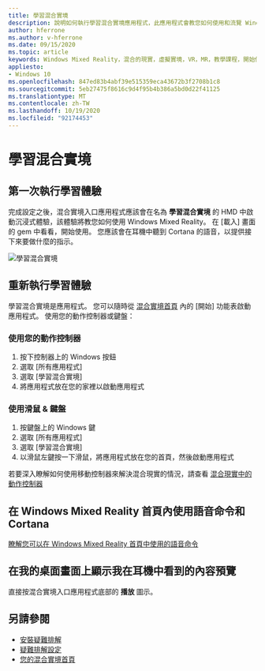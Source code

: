 ```yaml
---
title: 學習混合實境
description: 說明如何執行學習混合實境應用程式，此應用程式會教您如何使用和流覽 Windows Mixed Reality。
author: hferrone
ms.author: v-hferrone
ms.date: 09/15/2020
ms.topic: article
keywords: Windows Mixed Reality，混合的現實，虛擬實境，VR，MR，教學課程，開始使用
appliesto:
- Windows 10
ms.openlocfilehash: 847ed83b4abf39e515359eca43672b3f2708b1c8
ms.sourcegitcommit: 5eb27475f8616c9d4f95b4b386a5bd0d22f41125
ms.translationtype: MT
ms.contentlocale: zh-TW
ms.lasthandoff: 10/19/2020
ms.locfileid: "92174453"
---
```

# <a name="learn-mixed-reality"></a>學習混合實境

## <a name="running-the-learning-experience-for-the-first-time"></a>第一次執行學習體驗

完成設定之後，混合實境入口應用程式應該會在名為 **學習混合實境** 的 HMD 中啟動沉浸式體驗，該體驗將教您如何使用 Windows Mixed Reality。 在 [載入] 畫面的 gem 中看看，開始使用。 您應該會在耳機中聽到 Cortana 的語音，以提供接下來要做什麼的指示。

![學習混合實境](images/file-learnmixedrealitystart.png)

## <a name="re-run-the-learning-experience"></a>重新執行學習體驗

學習混合實境是應用程式。 您可以隨時從 [混合實境首頁](your-mixed-reality-home.md) 內的 [開始] 功能表啟動應用程式。 使用您的動作控制器或鍵盤：

### <a name="use-your-motion-controllers"></a>使用您的動作控制器

1. 按下控制器上的 Windows 按鈕
2. 選取 [所有應用程式]
3. 選取 [學習混合實境]
4. 將應用程式放在您的家裡以啟動應用程式

### <a name="use-your-mouse--keyboard"></a>使用滑鼠 & 鍵盤

1. 按鍵盤上的 Windows 鍵
2. 選取 [所有應用程式]
3. 選取 [學習混合實境]
4. 以滑鼠左鍵按一下滑鼠，將應用程式放在您的首頁，然後啟動應用程式

若要深入瞭解如何使用移動控制器來解決混合現實的情況，請查看 [混合現實中的動作控制器](controllers-in-wmr.md)

## <a name="use-voice-commands-and-cortana-inside-of-the-windows-mixed-reality-home"></a>在 Windows Mixed Reality 首頁內使用語音命令和 Cortana

[瞭解您可以在 Windows Mixed Reality 首頁中使用的語音命令](https://support.microsoft.com/en-us/help/4041322/windows-10-speech-in-windows-mixed-reality)

## <a name="show-a-preview-of-what-im-seeing-in-my-headset-on-my-desktops-screen"></a>在我的桌面畫面上顯示我在耳機中看到的內容預覽

直接按混合實境入口應用程式底部的 **播放** 圖示。

## <a name="see-also"></a>另請參閱

* [安裝疑難排解](installation_errors.md)
* [疑難排解設定](set-up-questions.md)
* [您的混合實境首頁](your-mixed-reality-home.md)
